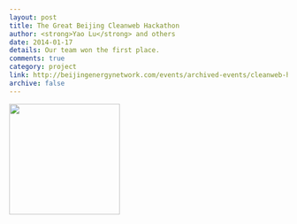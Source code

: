 ```yaml
---
layout: post
title: The Great Beijing Cleanweb Hackathon 
author: <strong>Yao Lu</strong> and others
date: 2014-01-17
details: Our team won the first place.
comments: true
category: project
link: http://beijingenergynetwork.com/events/archived-events/cleanweb-hackathon/
archive: false
---
```


<p>
<img src="{{ "/img/hackathon.jpg" | prepend: site.url }}" align="left" width="200px" style="margin-right:30px">
</p>
<div style="clear: both"></div>
